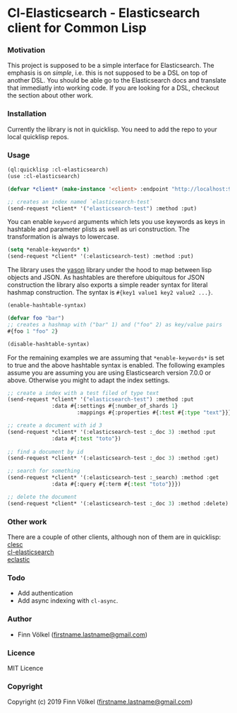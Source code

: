# Cl-Elasticsearch - Elasticsearch client for Common Lisp

### Motivation

This project is supposed to be a simple interface for Elasticsearch. The
emphasis is on *simple*, i.e. this is not supposed to be a DSL on top of 
another DSL. You should be able go to the Elasticsearch docs and translate
that immediatly into working code. If you are looking for a DSL, checkout
the section about other work.

### Installation

Currently the library is not in quicklisp. You need to add the repo to your 
local quicklisp repos.

### Usage

```cl
(ql:quicklisp :cl-elasticsearch)
(use :cl-elasticsearch)

(defvar *client* (make-instance '<client> :endpoint "http://localhost:9200"))

;; creates an index named `elasticsearch-test`
(send-request *client* '("elasticsearch-test") :method :put)
```
You can enable `keyword` arguments which lets you use keywords as keys in 
hashtable and parameter plists as well as uri construction. 
The transformation is always to lowercase.

```cl
(setq *enable-keywords* t)
(send-request *client* '(:elasticsearch-test) :method :put)
```
The library uses the [yason](https://github.com/phmarek/yason) library under 
the hood to map between lisp objects and JSON. As hashtables are therefore 
ubiquitous for JSON construction the library also exports a simple reader syntax
for literal hashmap construction. The syntax is `#{key1 value1 key2 value2 ...}`.

```cl
(enable-hashtable-syntax)

(defvar foo "bar")
;; creates a hashmap with ("bar" 1) and ("foo" 2) as key/value pairs
#{foo 1 "foo" 2}

(disable-hashtable-syntax)
```
For the remaining examples we are assuming that `*enable-keywords*` is set to
true and the above hashtable syntax is enabled. The following examples
assume you are assuming you are using Elasticsearch version 7.0.0 or above.
Otherwise you might to adapt the index settings.

```cl
;; create a index with a test filed of type text
(send-request *client* '("elasticsearch-test") :method :put 
              :data #{:settings #{:number_of_shards 1}
                      :mappings #{:properties #{:test #{:type "text"}}}})

;; create a document with id 3
(send-request *client* '(:elasticsearch-test :_doc 3) :method :put
              :data #{:test "toto"})
              
;; find a document by id
(send-request *client* '(:elasticsearch-test :_doc 3) :method :get)

;; search for something
(send-request *client* '(:elasticsearch-test :_search) :method :get
              :data #{:query #{:term #{:test "toto"}}})

;; delete the document
(send-request *client* '(:elasticsearch-test :_doc 3) :method :delete)
```

### Other work

There are a couple of other clients, although non of them are in quicklisp:  
[clesc](https://github.com/own-pt/clesc)  
[cl-elasticsearch](https://github.com/kraison/cl-elasticsearch)  
[eclastic](https://github.com/gschjetne/eclastic)  

### Todo

- Add authentication
- Add async indexing with `cl-async`.

### Author

* Finn Völkel (firstname.lastname@gmail.com)

### Licence

MIT Licence

### Copyright

Copyright (c) 2019 Finn Völkel (firstname.lastname@gmail.com)
